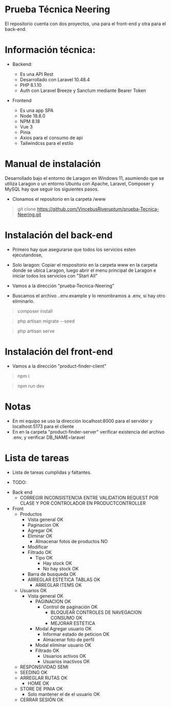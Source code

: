 # Prueba Técnica Neering

El repositorio cuenta con dos proyectos, una para el front-end y otra para el back-end.

# Información técnica:

* Backend: 
	- Es una API Rest
	- Desarrollado con Laravel 10.48.4
	- PHP 8.1.10
	- Auth con Laravel Breeze y Sanctum mediante Bearer Token
	
* Frontend
	- Es una app SPA
	- Node 18.8.0
	- NPM 8.18
	- Vue 3
	- Pinia
	- Axios para el consumo de api
	- Tailwindcss para el estilo


# Manual de instalación

Desarrollado bajo el entorno de Laragon en Windows 11, asumiendo que se utiliza Laragon o un entorno Ubuntu con Apache, Laravel, Composer y MySQL hay que seguir los siguientes pasos.

* Clonamos el repositorio en la carpeta /www

> git clone https://github.com/VincebusRiveruptum/prueba-Tecnica-Neering.git



# Instalación del back-end

- Primero hay que asegurarse que todos los servicios esten ejecutandose,

- Solo laragon: Copiar el respositorio en la carpeta www en la carpeta donde se ubica Laragon, luego abrir el menu principal de Laragon e iniciar todos los servicios con "Start All"

- Vamos a la dirección "prueba-Tecnica-Neering"

- Buscamos el archivo ..env.example y lo renombramos a .env, si hay otro eliminarlo.

> composer install

> php artisan migrate --seed

> php artisan serve

# Instalación del front-end

* Vamos a la dirección "product-finder-client"

> npm i

> npm run dev

# Notas

* En mi equipo se uso la dirección localhost:8000 para el servidor y localhost:5173 para el cliente
* En en la carpeta "product-finder-server" verificar existencia del archivo .env, y verificar DB_NAME=laravel

# Lista de tareas

* Lista de tareas cumplidas y faltantes.

* TODO:

- Back end			 											
	- CORREGIR INCONSISTENCIA ENTRE VALIDATION REQUEST POR CLASE Y POR CONTROLADOR EN PRODUCTCONTROLLER
- Front				
	- Productos
		- Vista general 											OK
		- Paginacion												OK
		- Agregar													OK
		- Eliminar													OK
			- Almacenar fotos de productos						NO
		- Modificar
		- Filtrado													OK
			- Tipo													OK
				- Hay stock											OK
				- No hay stock										OK
		- Barra de busqueda											OK
		- ARREGLAR ESTETICA TABLAS									OK
			- ARREGLAR ITEMS										OK
	- Usuarios														OK
		- Vista general												OK
			- PAGINACION											OK
				- Control de paginación								OK
					- BLOQUEAR CONTROLES DE NAVEGACION CONSUMO		OK
					- MEJORAR ESTETICA	
			- Modal Agregar usuario									OK
				- Informar estado de peticion						OK
				- Almacenar foto de perfil
			- Modal eliminar usuario								OK
			- Filtrado												OK
				- Usuarios activos									OK
				- Usuarios inactivos								OK
	- RESPONSIVIDAD												SEMI
	- SEEDING														OK
	- ARREGLAR RUTAS												OK
		- HOME														OK
	- STORE DE PINIA												OK
		- Solo mantener el de el usuario							OK
	- CERRAR SESIÓN													OK
